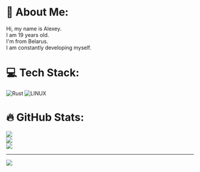 # 🖖 About Me:
Hi, my name is Alexey.<br>I am 19 years old.<br>I'm from Belarus.<br>I am constantly developing myself.


# 💻 Tech Stack:
![Rust](https://img.shields.io/badge/rust-%23000000.svg?style=for-the-badge&logo=rust&logoColor=white) ![LINUX](https://img.shields.io/badge/Linux-FCC624?style=for-the-badge&logo=linux&logoColor=black)
# 🔥 GitHub Stats:
![](https://github-readme-stats.vercel.app/api?username=lekszay&theme=dark&hide_border=false&include_all_commits=true&count_private=false)<br/>
![](https://github-readme-streak-stats.herokuapp.com/?user=lekszay&theme=dark&hide_border=false)<br/>
![](https://github-readme-stats.vercel.app/api/top-langs/?username=lekszay&theme=dark&hide_border=false&include_all_commits=true&count_private=false&layout=compact)

---
[![](https://visitcount.itsvg.in/api?id=lekszay&icon=0&color=0)](https://visitcount.itsvg.in)

<!-- Proudly created with GPRM ( https://gprm.itsvg.in ) -->
